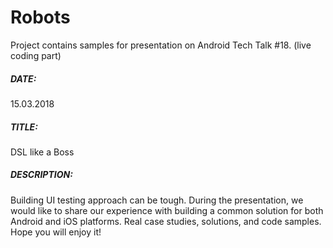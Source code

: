 Robots
======

Project contains samples for presentation on Android Tech Talk #18. (live coding part)

##### DATE:
15.03.2018

##### TITLE:
DSL like a Boss

##### DESCRIPTION:

Building UI testing approach can be tough. During the presentation, we would like to share our experience with building a common solution for both Android and iOS platforms. Real case studies, solutions, and code samples. Hope you will enjoy it!